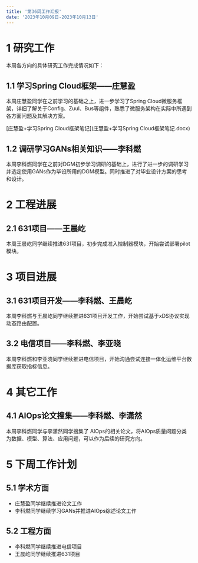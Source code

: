 ```yaml
---
title: '第36周工作汇报'
date: '2023年10月09日-2023年10月13日'
---
```


<!-- 只允许使用一级标题和二级标题 -->

# 1 研究工作

本周各方向的具体研究工作完成情况如下：

## 1.1 学习Spring Cloud框架——庄慧盈

本周庄慧盈同学在之前学习的基础之上，进一步学习了Spring Cloud微服务框架，详细了解关于Config、Zuul、Bus等组件，熟悉了微服务架构在实际中所遇到各方面问题及其解决方案。

<!-- 注意该超链接应该如何使用，不需要进行手动的编号，注意附件名不能有任何的空格 -->
[庄慧盈+学习Spring Cloud框架笔记](庄慧盈+学习Spring Cloud框架笔记.docx)

## 1.2 调研学习GANs相关知识——李科燃

本周李科燃同学在之前对DGM初步学习调研的基础上，进行了进一步的调研学习并选定使用GANs作为毕设所用的DGM模型。同时推进了对毕业设计方案的思考和设计。

# 2 工程进展

## 2.1 631项目——王晨屹

本周王晨屹同学继续推进631项目，初步完成准入控制器模块，开始尝试部署pilot模块。

# 3 项目进展

## 3.1 631项目开发——李科燃、王晨屹

本周李科燃与王晨屹同学继续推进631项目开发工作，开始尝试基于xDS协议实现动态路由配置。

## 3.2 电信项目——李科燃、李亚晓

本周李科燃和李亚晓同学继续推进电信项目，开始沟通尝试连接一体化运维平台数据库获取指标信息。

# 4 其它工作

## 4.1 AIOps论文搜集——李科燃、李潇然

本周李科燃同学与李潇然同学搜集了 AIOps的相关论文，将AIOps质量问题分类为数据、模型、算法、应用问题，可以作为后续的研究方向。

# 5 下周工作计划

## 5.1 学术方面

+ 庄慧盈同学继续推进论文工作
+ 李科燃同学继续学习GANs并推进AIOps综述论文工作

## 5.2 工程方面

+ 李科燃同学继续推进电信项目
+ 王晨屹同学继续推进631项目
